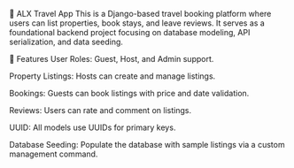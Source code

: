 🧳 ALX Travel App
This is a Django-based travel booking platform where users can list properties, book stays, and leave reviews. It serves as a foundational backend project focusing on database modeling, API serialization, and data seeding.

🚀 Features
User Roles: Guest, Host, and Admin support.

Property Listings: Hosts can create and manage listings.

Bookings: Guests can book listings with price and date validation.

Reviews: Users can rate and comment on listings.

UUID: All models use UUIDs for primary keys.

Database Seeding: Populate the database with sample listings via a custom management command.

